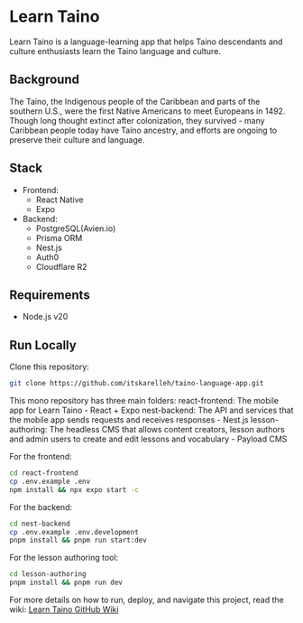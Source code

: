 # Learn Taino
Learn Taino is a language-learning app that helps Taino descendants and culture enthusiasts learn the Taino language and culture.

## Background
The Taíno, the Indigenous people of the Caribbean and parts of the southern U.S., were the first Native Americans to meet Europeans in 1492. Though long thought extinct after colonization, they survived - many Caribbean people today have Taíno ancestry, and efforts are ongoing to preserve their culture and language.

<!-- TODO: Add background section  -->

## Stack 
- Frontend:
    - React Native
    - Expo
- Backend:
    - PostgreSQL(Avien.io)
    - Prisma ORM
    - Nest.js
    - Auth0
    - Cloudflare R2

## Requirements
- Node.js v20

## Run Locally

Clone this repository:
```bash
git clone https://github.com/itskarelleh/taino-language-app.git
```

This mono repository has three main folders: 
react-frontend: The mobile app for Learn Taino - React + Expo
nest-backend: The API and services that the mobile app sends requests and receives responses - Nest.js
lesson-authoring: The headless CMS that allows content creators, lesson authors and admin users to create and edit lessons and vocabulary - Payload CMS

For the frontend:
```zsh
cd react-frontend
cp .env.example .env
npm install && npx expo start -c
```

<!-- For the backend: -->
For the backend:
```zsh
cd nest-backend
cp .env.example .env.development
pnpm install && pnpm run start:dev
```

For the lesson authoring tool:
```zsh
cd lesson-authoring
pnpm install && pnpm run dev
```


For more details on how to run, deploy, and navigate this project, read the wiki: [Learn Taino GitHub Wiki](https://github.com/itskarelleh/taino-language-app/wiki)

<!-- TODO: Add Contributors section -->
<!-- ## Contributors -->
<!-- ## Contributors -->
